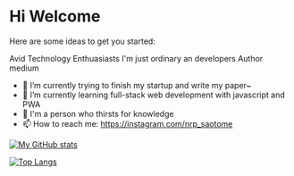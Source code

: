# Hi Welcome

Here are some ideas to get you started:

Avid Technology Enthuasiasts
I'm just ordinary an developers
Author medium

- 🔭 I’m currently trying to finish my startup and write my paper~
- 🌱 I’m currently learning full-stack web development with javascript and PWA
- 🤔 I'm a person who thirsts for knowledge
- 📫 How to reach me: https://instagram.com/nrp_saotome

[![My GitHub stats](https://github-readme-stats.vercel.app/api?username=zenkriztao&count_private=true&show_icons=true&theme=grey)](https://github.com/zenkriztao/github-readme-stats)	

[![Top Langs](https://github-readme-stats.vercel.app/api/top-langs/?username=zenkriztao&layout=compact&theme=grey)](https://github.com/zenkriztao/github-readme-stats)
